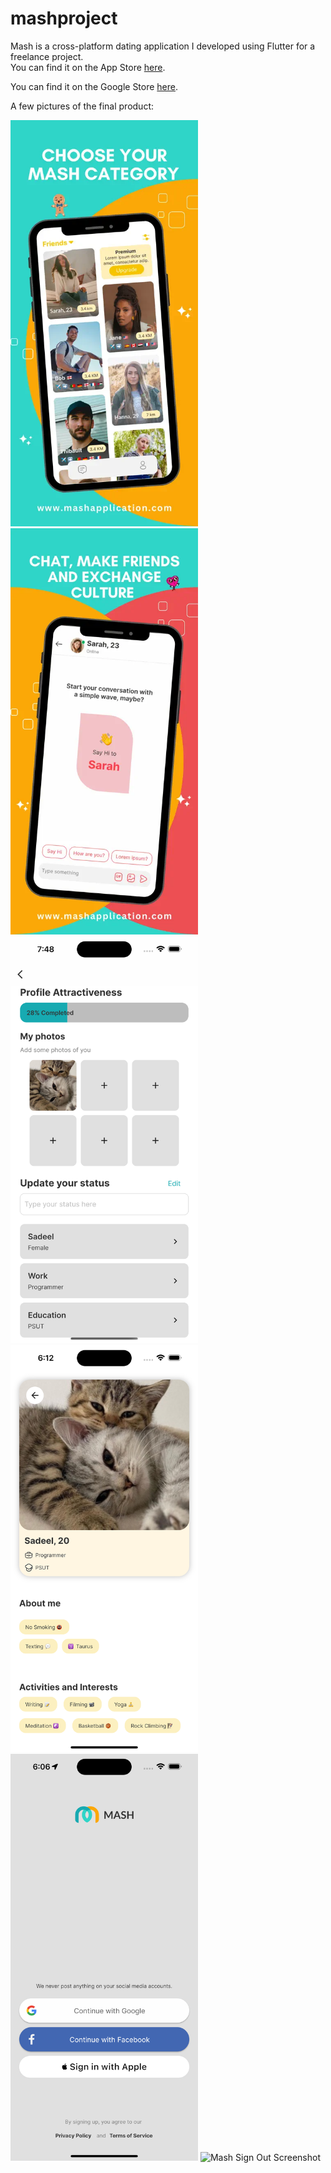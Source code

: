 # mashproject
Mash is a cross-platform dating application I developed using Flutter for a freelance project.  
You can find it on the App Store [here](https://apps.apple.com/gb/app/mash/id6444130930). 

You can find it on the Google Store [here](https://play.google.com/store/apps/details?id=com.amro.mash&hl=en_US). 

A few pictures of the final product:
<div>
  <img src="pictures/MashCategory.webp" alt="MashCategory Screenshot" width="300">
  <img src="pictures/MashChat.webp" alt="MashChat Screenshot" width="300">
</div>

<div></div>

<div>
    <img src="pictures/Mash Profile 2.png" alt="Mash Profile Screenshot" width="300">
  <img src="pictures/Mash Profile 3.png" alt="Mash Profile Screenshot" width="300">
</div>
<div></div>

<div>
    <img src="pictures/Mash Sign in.png" alt="Mash Sign In Screenshot" width="300">
  <img src="pictures/Mash Sign Out.png" alt="Mash Sign Out Screenshot" width="300">
</div>
